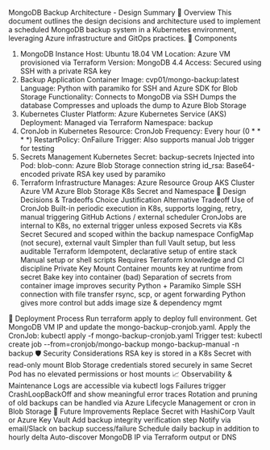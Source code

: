 MongoDB Backup Architecture - Design Summary
📌 Overview
This document outlines the design decisions and architecture used to implement a scheduled MongoDB backup system in a Kubernetes environment, leveraging Azure infrastructure and GitOps practices.
📂 Components
1. MongoDB Instance
Host: Ubuntu 18.04 VM
Location: Azure VM provisioned via Terraform
Version: MongoDB 4.4
Access: Secured using SSH with a private RSA key
2. Backup Application
Container Image: cvp01/mongo-backup:latest
Language: Python with paramiko for SSH and Azure SDK for Blob Storage
Functionality:
Connects to MongoDB via SSH
Dumps the database
Compresses and uploads the dump to Azure Blob Storage
3. Kubernetes Cluster
Platform: Azure Kubernetes Service (AKS)
Deployment: Managed via Terraform
Namespace: backup
4. CronJob in Kubernetes
Resource: CronJob
Frequency: Every hour (0 * * * *)
RestartPolicy: OnFailure
Trigger: Also supports manual Job trigger for testing
5. Secrets Management
Kubernetes Secret: backup-secrets
Injected into Pod:
blob-conn: Azure Blob Storage connection string
id_rsa: Base64-encoded private RSA key used by paramiko
6. Terraform Infrastructure
Manages:
Azure Resource Group
AKS Cluster
Azure VM
Azure Blob Storage
K8s Secret and Namespace
🔧 Design Decisions & Tradeoffs
Choice
Justification
Alternative
Tradeoff
Use of CronJob
Built-in periodic execution in K8s, supports logging, retry, manual triggering
GitHub Actions / external scheduler
CronJobs are internal to K8s, no external trigger unless exposed
Secrets via K8s Secret
Secured and scoped within the backup namespace
ConfigMap (not secure), external vault
Simpler than full Vault setup, but less auditable
Terraform
Idempotent, declarative setup of entire stack
Manual setup or shell scripts
Requires Terraform knowledge and CI discipline
Private Key Mount
Container mounts key at runtime from secret
Bake key into container (bad)
Separation of secrets from container image improves security
Python + Paramiko
Simple SSH connection with file transfer
rsync, scp, or agent forwarding
Python gives more control but adds image size & dependency mgmt

🚀 Deployment Process
Run terraform apply to deploy full environment.
Get MongoDB VM IP and update the mongo-backup-cronjob.yaml.
Apply the CronJob: kubectl apply -f mongo-backup-cronjob.yaml
Trigger test: kubectl create job --from=cronjob/mongo-backup mongo-backup-manual -n backup
🛡 Security Considerations
RSA key is stored in a K8s Secret with read-only mount
Blob Storage credentials stored securely in same Secret
Pod has no elevated permissions or host mounts
📈 Observability & Maintenance
Logs are accessible via kubectl logs
Failures trigger CrashLoopBackOff and show meaningful error traces
Rotation and pruning of old backups can be handled via Azure Lifecycle Management or cron in Blob Storage
🧭 Future Improvements
Replace Secret with HashiCorp Vault or Azure Key Vault
Add backup integrity verification step
Notify via email/Slack on backup success/failure
Schedule daily backup in addition to hourly delta
Auto-discover MongoDB IP via Terraform output or DNS


